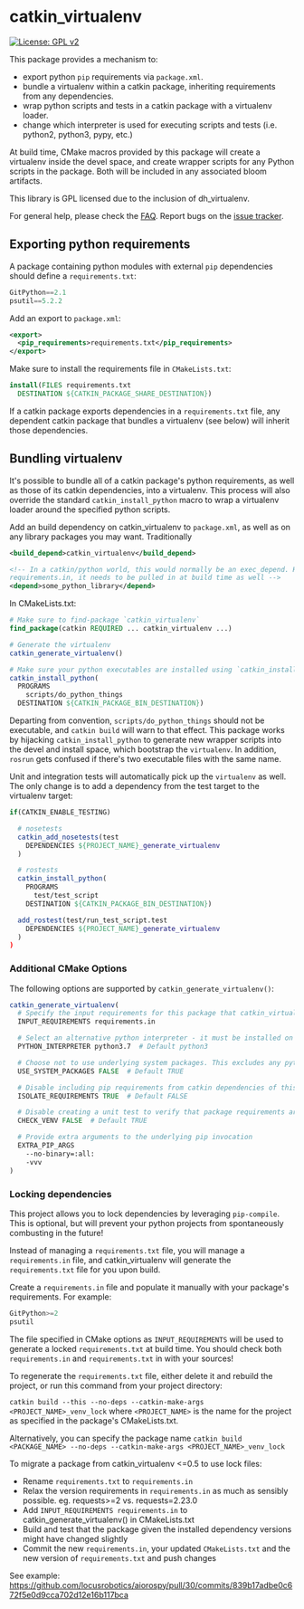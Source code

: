 # catkin_virtualenv

[![License: GPL v2](https://img.shields.io/badge/License-GPL%20v2-blue.svg)](https://www.gnu.org/licenses/old-licenses/gpl-2.0.en.html)

This package provides a mechanism to:

- export python `pip` requirements via `package.xml`.
- bundle a virtualenv within a catkin package, inheriting requirements from any dependencies.
- wrap python scripts and tests in a catkin package with a virtualenv loader.
- change which interpreter is used for executing scripts and tests (i.e. python2, python3, pypy, etc.)

At build time, CMake macros provided by this package will create a virtualenv inside the devel space, and create
wrapper scripts for any Python scripts in the package. Both will be included in any associated bloom artifacts.

This library is GPL licensed due to the inclusion of dh_virtualenv.

For general help, please check the [FAQ](http://answers.ros.org/questions/tags:catkin_virtualenv). Report bugs on the [issue tracker](https://github.com/locusrobotics/catkin_virtualenv/issues).

## Exporting python requirements

A package containing python modules with external `pip` dependencies should define a `requirements.txt`:

```python
GitPython==2.1
psutil==5.2.2
```

Add an export to `package.xml`:

```xml
<export>
  <pip_requirements>requirements.txt</pip_requirements>
</export>
```

Make sure to install the requirements file in `CMakeLists.txt`:

```cmake
install(FILES requirements.txt
  DESTINATION ${CATKIN_PACKAGE_SHARE_DESTINATION})
```

If a catkin package exports dependencies in a `requirements.txt` file, any dependent catkin package that bundles a virtualenv (see below) will inherit those dependencies.



## Bundling virtualenv

It's possible to bundle all of a catkin package's python requirements, as well as those of its catkin dependencies,
into a virtualenv. This process will also override the standard `catkin_install_python` macro to wrap a virtualenv
loader around the specified python scripts.

Add an build dependency on catkin_virtualenv to `package.xml`, as well as on any library packages you may want. Traditionally

```xml
<build_depend>catkin_virtualenv</build_depend>

<!-- In a catkin/python world, this would normally be an exec_depend. However, if `some_python_library` exports
requirements.in, it needs to be pulled in at build time as well -->
<depend>some_python_library</depend>
```

In CMakeLists.txt:

```cmake
# Make sure to find-package `catkin_virtualenv`
find_package(catkin REQUIRED ... catkin_virtualenv ...)

# Generate the virtualenv
catkin_generate_virtualenv()

# Make sure your python executables are installed using `catkin_install_python`:
catkin_install_python(
  PROGRAMS
    scripts/do_python_things
  DESTINATION ${CATKIN_PACKAGE_BIN_DESTINATION})
```

Departing from convention, `scripts/do_python_things` should not be executable, and `catkin build` will warn to that effect.
This package works by hijacking `catkin_install_python` to generate new wrapper scripts into the devel and install space,
which bootstrap the `virtualenv`. In addition, `rosrun` gets confused if there's two executable files with the same name.

Unit and integration tests will automatically pick up the `virtualenv` as well. The only change is to add a dependency
from the test target to the virtualenv target:

```cmake
if(CATKIN_ENABLE_TESTING)

  # nosetests
  catkin_add_nosetests(test
    DEPENDENCIES ${PROJECT_NAME}_generate_virtualenv
  )

  # rostests
  catkin_install_python(
    PROGRAMS
      test/test_script
    DESTINATION ${CATKIN_PACKAGE_BIN_DESTINATION})

  add_rostest(test/run_test_script.test
    DEPENDENCIES ${PROJECT_NAME}_generate_virtualenv
  )
)
```

### Additional CMake Options

The following options are supported by `catkin_generate_virtualenv()`:

```cmake
catkin_generate_virtualenv(
  # Specify the input requirements for this package that catkin_virtualenv will automatically lock.
  INPUT_REQUIREMENTS requirements.in

  # Select an alternative python interpreter - it must be installed on the system.
  PYTHON_INTERPRETER python3.7  # Default python3

  # Choose not to use underlying system packages. This excludes any python packages installed by apt or system-pip from the environment.
  USE_SYSTEM_PACKAGES FALSE  # Default TRUE

  # Disable including pip requirements from catkin dependencies of this package.
  ISOLATE_REQUIREMENTS TRUE  # Default FALSE

  # Disable creating a unit test to verify that package requirements are locked.
  CHECK_VENV FALSE  # Default TRUE

  # Provide extra arguments to the underlying pip invocation
  EXTRA_PIP_ARGS
    --no-binary=:all:
    -vvv
)
```

### Locking dependencies

This project allows you to lock dependencies by leveraging `pip-compile`. This is optional, but will prevent your
python projects from spontaneously combusting in the future!

Instead of managing a `requirements.txt` file, you will manage a `requirements.in` file, and catkin_virtualenv will generate the `requirements.txt` file for you upon build.

Create a `requirements.in` file and populate it manually with your package's requirements. For example:

```python
GitPython>=2
psutil
```

The file specified in CMake options as `INPUT_REQUIREMENTS` will be used to generate a locked `requirements.txt`
at build time. You should check both `requirements.in` and `requirements.txt` in with your sources!

To regenerate the `requirements.txt` file, either delete it and rebuild the project, or run this command from your project directory:

`catkin build --this --no-deps --catkin-make-args <PROJECT_NAME>_venv_lock` where `<PROJECT_NAME>` is the name for the project as specified in the package's CMakeLists.txt.

Alternatively, you can specify the package name `catkin build <PACKAGE_NAME> --no-deps --catkin-make-args <PROJECT_NAME>_venv_lock`

To migrate a package from catkin_virtualenv <=0.5 to use lock files:

- Rename `requirements.txt` to `requirements.in`
- Relax the version requirements in `requirements.in` as much as sensibly possible. eg. requests>=2  vs. requests=2.23.0
- Add `INPUT_REQUIREMENTS requirements.in` to catkin_generate_virtualenv() in CMakeLists.txt
- Build and test that the package given the installed dependency versions might have changed slightly
- Commit the new `requirements.in`, your updated `CMakeLists.txt` and the new version of `requirements.txt` and push changes

See example: https://github.com/locusrobotics/aiorospy/pull/30/commits/839b17adbe0c672f5e0d9cca702d12e16b117bca
